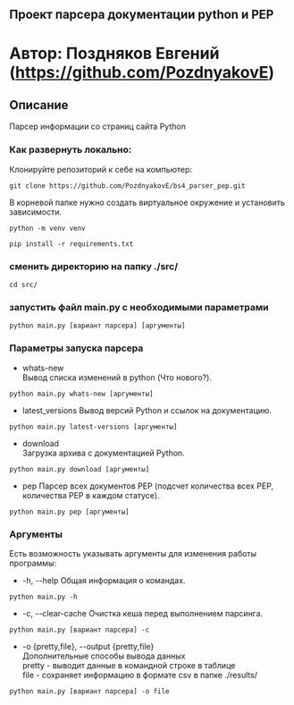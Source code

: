 ## Проект парсера документации python и PEP
# Автор: Поздняков Евгений (https://github.com/PozdnyakovE)
## Описание
Парсер информации со страниц сайта Python
### Как развернуть локально:
Клонируйте репозиторий к себе на компьютер:
```
git clone https://github.com/PozdnyakovE/bs4_parser_pep.git
```
В корневой папке нужно создать виртуальное окружение и установить зависимости.
```
python -m venv venv
```
```
pip install -r requirements.txt
```
### сменить директорию на папку ./src/
```
cd src/
```
### запустить файл main.py с необходимыми параметрами
```
python main.py [вариант парсера] [аргументы]
```
### Параметры запуска парсера
- whats-new   
Вывод списка изменений в python (Что нового?).
```
python main.py whats-new [аргументы]
```
- latest_versions
Вывод версий Python и ссылок на документацию.
```
python main.py latest-versions [аргументы]
```
- download   
Загрузка архива с документацией Python.
```
python main.py download [аргументы]
```
- pep
Парсер всех документов PEP (подсчет количества всех PEP, количества PEP в каждом статусе). 
```
python main.py pep [аргументы]
```
### Аргументы
Есть возможность указывать аргументы для изменения работы программы:   
- -h, --help
Общая информация о командах.
```
python main.py -h
```
- -c, --clear-cache
Очистка кеша перед выполнением парсинга.
```
python main.py [вариант парсера] -c
```
- -o {pretty,file}, --output {pretty,file}   
Дополнительные способы вывода данных   
pretty - выводит данные в командной строке в таблице   
file - сохраняет информацию в формате csv в папке ./results/
```
python main.py [вариант парсера] -o file
```
